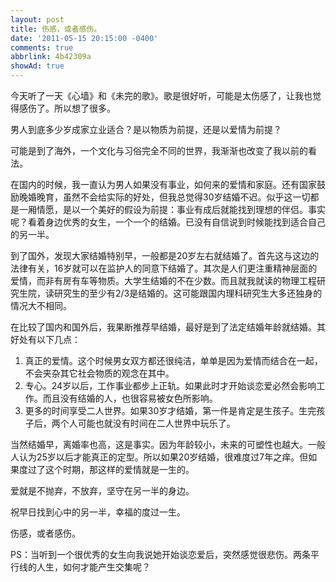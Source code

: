 ```yaml
---
layout: post
title: 伤感，或者感伤。
date: '2011-05-15 20:15:00 -0400'
comments: true
abbrlink: 4b42309a
showAd: true
---
```

今天听了一天《心墙》和《未完的歌》。歌是很好听，可能是太伤感了，让我也觉得感伤了。所以想了很多。

男人到底多少岁成家立业适合？是以物质为前提，还是以爱情为前提？

可能是到了海外，一个文化与习俗完全不同的世界，我渐渐也改变了我以前的看法。

在国内的时候，我一直认为男人如果没有事业，如何来的爱情和家庭。还有国家鼓励晚婚晚育，虽然不会给实际的好处，但我总觉得30岁结婚不迟。似乎这一切都是一厢情愿，是以一个美好的假设为前提：事业有成后就能找到理想的伴侣。事实呢？看着身边优秀的女生，一个一个的结婚。已没有自信说到时候能找到适合自己的另一半。

到了国外，发现大家结婚特别早，一般都是20岁左右就结婚了。首先这与这边的法律有关，16岁就可以在监护人的同意下结婚了。其次是人们更注重精神层面的爱情，而非有房有车等物质。大学生结婚的不在少数。而且就我就读的物理工程研究生院，读研究生的至少有2/3是结婚的。这可能跟国内理科研究生大多还独身的情况大不相同。

在比较了国内和国外后，我果断推荐早结婚，最好是到了法定结婚年龄就结婚。其好处有以下几点：

1. 真正的爱情。这个时候男女双方都还很纯洁，单单是因为爱情而结合在一起，不会夹杂其它社会物质的观念在其中。
2. 专心。24岁以后，工作事业都步上正轨。如果此时才开始谈恋爱必然会影响工作。而且没有结婚的人，也很容易被女色所影响。
3. 更多的时间享受二人世界。如果30岁才结婚，第一件是肯定是生孩子。生完孩子后，两个人可能也就没有时间在二人世界中玩乐了。

当然结婚早，离婚率也高，这是事实。因为年龄较小，未来的可塑性也越大。一般人认为25岁以后才能真正的定型。所以如果20岁结婚，很难度过7年之痒。但如果度过了这个时期，那这样的爱情就是一生的。

爱就是不抛弃，不放弃，坚守在另一半的身边。

祝早日找到心中的另一半，幸福的度过一生。

伤感，或者感伤。

PS：当听到一个很优秀的女生向我说她开始谈恋爱后，突然感觉很悲伤。两条平行线的人生，如何才能产生交集呢？
